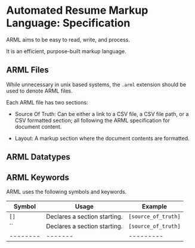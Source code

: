 # Automated Resume Markup Language: Specification

ARML aims to be easy to read, write, and process.

It is an efficient, purpose-built markup language.

## ARML Files

While unnecessary in unix based systems, the `.arml` extension should be used to denote ARML files.

Each ARML file has two sections:

- Source Of Truth: Can be either a link to a CSV file, a CSV file path, or a CSV formatted section; all following the ARML specification for document content.

- Layout: A markup section where the document contents are formatted.

## ARML Datatypes

## ARML Keywords

ARML uses the following symbols and keywords.

| Symbol | Usage | Example |
|--------|-------|---------|
| `[]` | Declares a section starting.| `[source_of_truth]` |
| `` | Declares a section starting.| `[source_of_truth]` |
|--------|-------|---------|
